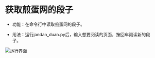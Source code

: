 # 获取煎蛋网的段子

* 功能：在命令行中读取煎蛋网的段子。

* 用法：运行jandan_duan.py后，输入想要阅读的页面，按回车阅读新的段子。

![运行界面](https://github.com/wukai1220/Jandan/blob/master/2015-04-18-duanzi-run.png)
